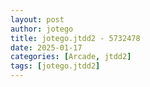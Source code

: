 ```yaml
---
layout: post
author: jotego
title: jotego.jtdd2 - 5732478
date: 2025-01-17
categories: [Arcade, jtdd2]
tags: [jotego.jtdd2]
---
```


